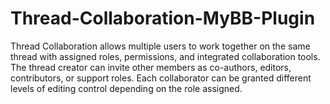 # Thread-Collaboration-MyBB-Plugin
Thread Collaboration allows multiple users to work together on the same thread with assigned roles, permissions, and integrated collaboration tools. The thread creator can invite other members as co-authors, editors, contributors, or support roles. Each collaborator can be granted different levels of editing control depending on the role assigned.
